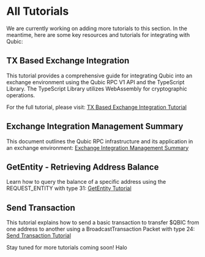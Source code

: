 # All Tutorials

We are currently working on adding more tutorials to this section. In the meantime, here are some key resources and tutorials for integrating with Qubic:

## TX Based Exchange Integration

This tutorial provides a comprehensive guide for integrating Qubic into an exchange environment using the Qubic RPC V1 API and the TypeScript Library. The TypeScript Library utilizes WebAssembly for cryptographic operations.

For the full tutorial, please visit:
[TX Based Exchange Integration Tutorial](https://github.com/qubic/integration/blob/main/Partners/tx-based-use-case.md)

## Exchange Integration Management Summary

This document outlines the Qubic RPC infrastructure and its application in an exchange environment:
[Exchange Integration Management Summary](https://github.com/qubic/integration/blob/main/Partners/exchange-integration.md)

## GetEntity - Retrieving Address Balance

Learn how to query the balance of a specific address using the REQUEST_ENTITY with type 31:
[GetEntity Tutorial](https://github.com/qubic/integration/blob/main/Network/UseCases/GetEntity.md)

## Send Transaction

This tutorial explains how to send a basic transaction to transfer $QBIC from one address to another using a BroadcastTransaction Packet with type 24:
[Send Transaction Tutorial](https://github.com/qubic/integration/blob/main/Network/UseCases/SendTransaction.md)

Stay tuned for more tutorials coming soon! Halo